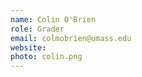 ```yaml
---
name: Colin O'Brien
role: Grader
email: colmobrien@umass.edu
website: 
photo: colin.png
---
```


<!-- I like teaching Computer Science! -->

    